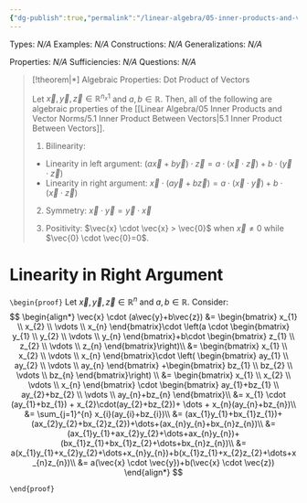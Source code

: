 ```yaml
---
{"dg-publish":true,"permalink":"/linear-algebra/05-inner-products-and-vector-norms/5-2-algebraic-properties-of-inner-products/","tags":["Type/Theorem","Topic/Linear_Algebra"]}
---
```


Types: *N/A*
Examples: *N/A*
Constructions: *N/A*
Generalizations: *N/A*

Properties: *N/A*
Sufficiencies: *N/A*
Questions: *N/A*

> [!theorem|*] Algebraic Properties: Dot Product of Vectors
> 
> Let $\vec{x}, \vec{y}, \vec{z} \in \mathbb{R}^{n_{x}1}$ and $a,b \in \mathbb{R}$. Then, all of the following are algebraic properties of the [[Linear Algebra/05 Inner Products and Vector Norms/5.1 Inner Product Between Vectors\|5.1 Inner Product Between Vectors]].
> 1. Bilinearity:
> 	- Linearity in left argument: $(a\vec{x}+b\vec{y}) \cdot \vec{z} = a \cdot (\vec{x}\cdot \vec{z})+b\cdot(\vec{y}\cdot \vec{z})$
> 	- Linearity in right argument: $\vec{x} \cdot (a\vec{y} + b\vec{z})=a \cdot (\vec{x} \cdot \vec{y})+b\cdot(\vec{x} \cdot \vec{z})$
> 2. Symmetry: $\vec{x} \cdot \vec{y} = \vec{y} \cdot \vec{x}$
> 
> 3. Positivity: $\vec{x} \cdot \vec{x} > \vec{0}$ when $\vec{x} \neq 0$ while $\vec{0} \cdot \vec{0}=0$.

# Linearity in Right Argument
`\begin{proof}`
Let $\vec{x}, \vec{y}, \vec{z} \in \mathbb{R}^{n}$ and $a,b \in \mathbb{R}$. Consider:
$$
\begin{align*}
\vec{x} \cdot (a\vec{y}+b\vec{z}) &=  \begin{bmatrix}
x_{1} \\
x_{2} \\
\vdots \\
x_{n}
\end{bmatrix}\cdot \left(a \cdot \begin{bmatrix}
y_{1} \\
y_{2} \\
\vdots \\
y_{n}
\end{bmatrix}+b\cdot \begin{bmatrix}
z_{1} \\
z_{2} \\
\vdots \\
z_{n}
\end{bmatrix}\right)\\
&= \begin{bmatrix}
x_{1} \\
x_{2} \\
\vdots \\
x_{n}
\end{bmatrix}\cdot \left( \begin{bmatrix}
ay_{1} \\
ay_{2} \\
\vdots \\
ay_{n}
\end{bmatrix} +\begin{bmatrix}
bz_{1} \\
bz_{2} \\
\vdots \\
bz_{n}
\end{bmatrix}\right) \\
&= \begin{bmatrix}
x_{1} \\
x_{2} \\
\vdots \\
x_{n}
\end{bmatrix} \cdot \begin{bmatrix}
ay_{1}+bz_{1} \\
ay_{2}+bz_{2} \\
\vdots \\
ay_{n}+bz_{n}
\end{bmatrix}\\
&= x_{1} \cdot (ay_{1}+bz_{1}) + x_{2}\cdot(ay_{2}+bz_{2})+ \dots + x_{n}(ay_{n}+bz_{n})\\
&= \sum_{j=1}^{n} x_{i}(ay_{i}+bz_{i})\\
&= (ax_{1}y_{1}+bx_{1}z_{1})+(ax_{2}y_{2}+bx_{2}z_{2})+\dots+(ax_{n}y_{n}+bx_{n}z_{n})\\
&= (ax_{1}y_{1}+ax_{2}y_{2}+\dots+ax_{n}y_{n})+(bx_{1}z_{1}+bx_{1}z_{2}+\dots+bx_{n}z_{n})\\
&= a(x_{1}y_{1}+x_{2}y_{2}+\dots+x_{n}y_{n})+b(x_{1}z_{1}+x_{2}z_{2}+\dots+x_{n}z_{n})\\
&= a(\vec{x} \cdot \vec{y})+b(\vec{x} \cdot \vec{z})
\end{align*}
$$

`\end{proof}`